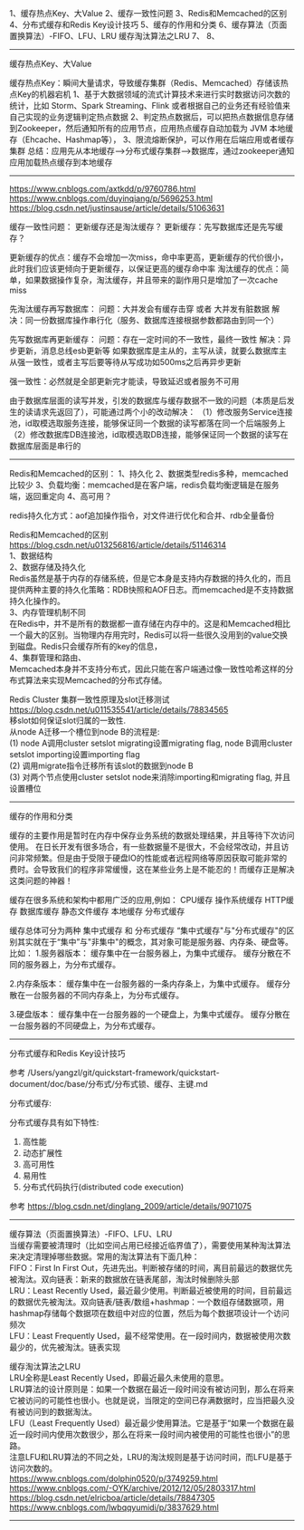 1、缓存热点Key、大Value
2、缓存一致性问题
3、Redis和Memcached的区别
4、分布式缓存和Redis Key设计技巧
5、缓存的作用和分类
6、缓存算法（页面置换算法）-FIFO、LFU、LRU
缓存淘汰算法之LRU 
7、
8、








---------------------------------------------------------------------------------------------------------------------
缓存热点Key、大Value 


缓存热点Key：瞬间大量请求，导致缓存集群（Redis、Memcached）存储该热点Key的机器宕机
1、基于大数据领域的流式计算技术来进行实时数据访问次数的统计，比如 Storm、Spark Streaming、Flink 或者根据自己的业务还有经验值来自己实现的业务逻辑判定热点数据
2、判定热点数据后，可以把热点数据信息存储到Zookeeper，然后通知所有的应用节点，应用热点缓存自动加载为 JVM 本地缓存（Ehcache、Hashmap等），
3、限流熔断保护，可以作用在后端应用或者缓存集群
总结：应用先从本地缓存-->分布式缓存集群-->数据库，通过zookeeper通知应用加载热点缓存到本地缓存




---------------------------------------------------------------------------------------------------------------------
https://www.cnblogs.com/axtkdd/p/9760786.html
https://www.cnblogs.com/duyinqiang/p/5696253.html
https://blog.csdn.net/justinsause/article/details/51063631



缓存一致性问题：
更新缓存还是淘汰缓存？
更新缓存：先写数据库还是先写缓存？


更新缓存的优点：缓存不会增加一次miss，命中率更高，更新缓存的代价很小，此时我们应该更倾向于更新缓存，以保证更高的缓存命中率
淘汰缓存的优点：简单，如果数据操作复杂，淘汰缓存，并且带来的副作用只是增加了一次cache miss



先淘汰缓存再写数据库：
问题：大并发会有缓存击穿 或者 大并发有脏数据
解决：同一份数据库操作串行化（服务、数据库连接根据参数都路由到同一个）

先写数据库再更新缓存：
问题：存在一定时间的不一致性，最终一致性
解决：异步更新，消息总线esb更新等
如果数据库是主从的，主写从读，就要么数据库主从强一致性，或者主写后要等待从写成功如500ms之后再异步更新

强一致性：必然就是全部更新完才能读，导致延迟或者服务不可用



由于数据库层面的读写并发，引发的数据库与缓存数据不一致的问题（本质是后发生的读请求先返回了），可能通过两个小的改动解决：
（1）修改服务Service连接池，id取模选取服务连接，能够保证同一个数据的读写都落在同一个后端服务上
（2）修改数据库DB连接池，id取模选取DB连接，能够保证同一个数据的读写在数据库层面是串行的




---------------------------------------------------------------------------------------------------------------------

Redis和Memcached的区别：
1、持久化
2、数据类型redis多种，memcached比较少
3、负载均衡：memcached是在客户端，redis负载均衡逻辑是在服务端，返回重定向
4、高可用？

redis持久化方式：aof追加操作指令，对文件进行优化和合并、rdb全量备份

Redis和Memcached的区别  
https://blog.csdn.net/u013256816/article/details/51146314  
1、数据结构  
2、数据存储及持久化  
Redis虽然是基于内存的存储系统，但是它本身是支持内存数据的持久化的，而且提供两种主要的持久化策略：RDB快照和AOF日志。而memcached是不支持数据持久化操作的。  
3、内存管理机制不同  
在Redis中，并不是所有的数据都一直存储在内存中的。这是和Memcached相比一个最大的区别。当物理内存用完时，Redis可以将一些很久没用到的value交换到磁盘。Redis只会缓存所有的key的信息，  
4、集群管理和路由、  
Memcached本身并不支持分布式，因此只能在客户端通过像一致性哈希这样的分布式算法来实现Memcached的分布式存储。  
  
Redis Cluster 集群一致性原理及slot迁移测试  
https://blog.csdn.net/u011535541/article/details/78834565  
移slot如何保证slot归属的一致性.  
从node A迁移一个槽位到node B的流程是:  
(1) node A调用cluster setslot migrating设置migrating flag, node B调用cluster setslot importing设置importing flag  
(2) 调用migrate指令迁移所有该slot的数据到node B  
(3) 对两个节点使用cluster setslot node来消除importing和migrating flag, 并且设置槽位  


---------------------------------------------------------------------------------------------------------------------
缓存的作用和分类

缓存的主要作用是暂时在内存中保存业务系统的数据处理结果，并且等待下次访问使用。
在日长开发有很多场合，有一些数据量不是很大，不会经常改动，并且访问非常频繁。但是由于受限于硬盘IO的性能或者远程网络等原因获取可能非常的费时。会导致我们的程序非常缓慢，这在某些业务上是不能忍的！而缓存正是解决这类问题的神器！


缓存在很多系统和架构中都用广泛的应用,例如：
CPU缓存
操作系统缓存
HTTP缓存
数据库缓存
静态文件缓存
本地缓存
分布式缓存


缓存总体可分为两种 集中式缓存 和 分布式缓存
“集中式缓存"与"分布式缓存"的区别其实就在于“集中”与"非集中"的概念，其对象可能是服务器、内存条、硬盘等。比如：
1.服务器版本：
缓存集中在一台服务器上，为集中式缓存。
缓存分散在不同的服务器上，为分布式缓存。

2.内存条版本：
缓存集中在一台服务器的一条内存条上，为集中式缓存。
缓存分散在一台服务器的不同内存条上，为分布式缓存。

3.硬盘版本：
缓存集中在一台服务器的一个硬盘上，为集中式缓存。
缓存分散在一台服务器的不同硬盘上，为分布式缓存。


---------------------------------------------------------------------------------------------------------------------

分布式缓存和Redis Key设计技巧

参考
/Users/yangzl/git/quickstart-framework/quickstart-document/doc/base/分布式/分布式锁、缓存、主键.md


分布式缓存:

分布式缓存具有如下特性:
1) 高性能
2) 动态扩展性
3) 高可用性
4) 易用性
5) 分布式代码执行(distributed code execution)


参考
https://blog.csdn.net/dinglang_2009/article/details/9071075

---------------------------------------------------------------------------------------------------------------------
   
缓存算法（页面置换算法）-FIFO、LFU、LRU  
当缓存需要被清理时（比如空间占用已经接近临界值了），需要使用某种淘汰算法来决定清理掉哪些数据。常用的淘汰算法有下面几种：  
FIFO：First In First Out，先进先出。判断被存储的时间，离目前最远的数据优先被淘汰。双向链表：新来的数据放在链表尾部，淘汰时候删除头部  
LRU：Least Recently Used，最近最少使用。判断最近被使用的时间，目前最远的数据优先被淘汰。双向链表/链表/数组+hashmap：一个数组存储数据项，用hashmap存储每个数据项在数组中对应的位置，然后为每个数据项设计一个访问频次  
LFU：Least Frequently Used，最不经常使用。在一段时间内，数据被使用次数最少的，优先被淘汰。链表实现  
  
缓存淘汰算法之LRU  
LRU全称是Least Recently Used，即最近最久未使用的意思。  
LRU算法的设计原则是：如果一个数据在最近一段时间没有被访问到，那么在将来它被访问的可能性也很小。也就是说，当限定的空间已存满数据时，应当把最久没有被访问到的数据淘汰。  
LFU（Least Frequently Used）最近最少使用算法。它是基于“如果一个数据在最近一段时间内使用次数很少，那么在将来一段时间内被使用的可能性也很小”的思路。  
注意LFU和LRU算法的不同之处，LRU的淘汰规则是基于访问时间，而LFU是基于访问次数的。  
https://www.cnblogs.com/dolphin0520/p/3749259.html  
https://www.cnblogs.com/-OYK/archive/2012/12/05/2803317.html  
https://blog.csdn.net/elricboa/article/details/78847305  
https://www.cnblogs.com/lwbqqyumidi/p/3837629.html  

---------------------------------------------------------------------------------------------------------------------



